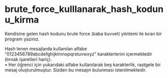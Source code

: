 # brute_force_kulllanarak_hash_kodunu_kirma
Kendisine gelen hash kodunu brute force (kaba kuvvet) yöntemi ile kıran bir program  yazınız.

Hash lenen mesajlarda kullanılan alfabe “0123456789abcdefghijklmnopqrstuvwxyz” 
karakterlerini içermektedir (tırnak işaretleri hariç).  
• Her öğrenci için yukarıdaki alfabe kullanılarak beş karakterlik, rastgele bir mesaj 
oluşturulmuştur. Sizden bu mesajın bulunması istenilmektedir. 
